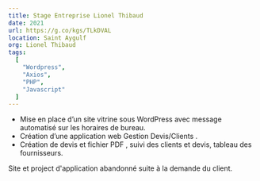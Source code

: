 ```yaml
---
title: Stage Entreprise Lionel Thibaud
date: 2021
url: https://g.co/kgs/TLkDVAL
location: Saint Aygulf
org: Lionel Thibaud
tags:
  [
    "Wordpress",
    "Axios",
    "PHP",
    "Javascript"
  ]
---
```


- Mise en place d’un site vitrine sous WordPress avec message automatisé sur les horaires de bureau.
- Création d’une application web Gestion Devis/Clients .
- Création de devis et fichier PDF , suivi des clients et devis, tableau des fournisseurs.

Site et project d'application abandonné suite à la demande du client.
